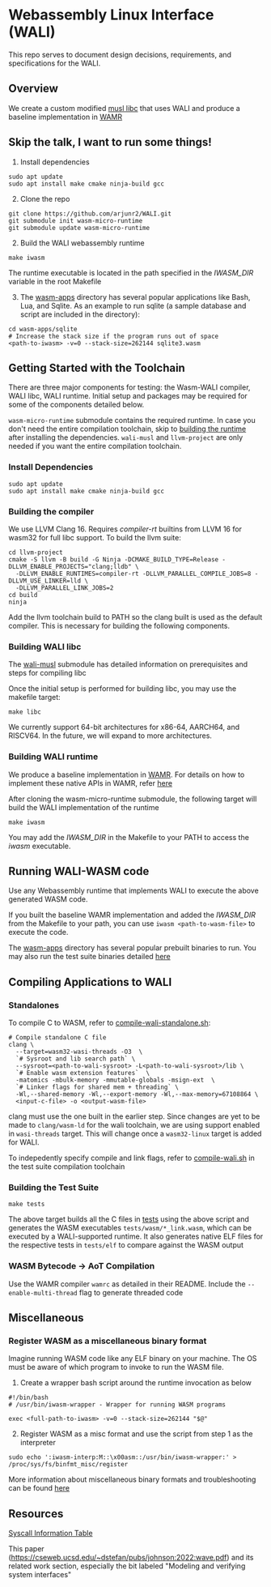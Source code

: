 # Webassembly Linux Interface (WALI)

This repo serves to document design decisions, requirements, and specifications for the WALI.

## Overview
We create a custom modified [musl libc](https://github.com/arjunr2/wali-musl) that uses WALI
and produce a baseline implementation in [WAMR](https://github.com/SilverLineFramework/wasm-micro-runtime/tree/wali)

## Skip the talk, I want to run some things!

1. Install dependencies
```shell
sudo apt update
sudo apt install make cmake ninja-build gcc
```

2. Clone the repo
```shell
git clone https://github.com/arjunr2/WALI.git
git submodule init wasm-micro-runtime
git submodule update wasm-micro-runtime
```

2. Build the WALI webassembly runtime
```shell
make iwasm
```
The runtime executable is located in the path specified in the *IWASM_DIR* variable in the root Makefile

3. The [wasm-apps](wasm-apps) directory has several popular applications like Bash, Lua, and Sqlite.
As an example to run sqlite (a sample database and script are included in the directory):
```shell
cd wasm-apps/sqlite
# Increase the stack size if the program runs out of space
<path-to-iwasm> -v=0 --stack-size=262144 sqlite3.wasm
```


## Getting Started with the Toolchain

There are three major components for testing: the Wasm-WALI compiler, WALI libc, WALI runtime. 
Initial setup and packages may be required for some of the components detailed below.

`wasm-micro-runtime` submodule contains the required runtime. In case you don't need the 
entire compilation toolchain, skip to [building the runtime](#building-wali-runtime) after
installing the dependencies. `wali-musl` and 
`llvm-project` are only needed if you want the entire compilation toolchain.

### Install Dependencies

```shell
sudo apt update
sudo apt install make cmake ninja-build gcc
```

### Building the compiler

We use LLVM Clang 16. Requires *compiler-rt* builtins from LLVM 16 for wasm32 for full libc support.
To build the llvm suite:

```shell
cd llvm-project
cmake -S llvm -B build -G Ninja -DCMAKE_BUILD_TYPE=Release -DLLVM_ENABLE_PROJECTS="clang;lldb" \
  -DLLVM_ENABLE_RUNTIMES=compiler-rt -DLLVM_PARALLEL_COMPILE_JOBS=8 -DLLVM_USE_LINKER=lld \
  -DLLVM_PARALLEL_LINK_JOBS=2
cd build
ninja
```

Add the llvm toolchain build to PATH so the clang built is used as the default compiler. This is necessary for 
building the following components.



### Building WALI libc

The [wali-musl](wali-musl) submodule has detailed information on prerequisites and steps for compiling libc

Once the initial setup is performed for building libc, you may use the makefile target:
```shell
make libc
```

We currently support 64-bit architectures for x86-64, AARCH64, and RISCV64. In the future, we will expand
to more architectures.


### Building WALI runtime

We produce a baseline implementation in [WAMR](https://github.com/SilverLineFramework/wasm-micro-runtime/tree/wali).
For details on how to implement these native APIs in WAMR, refer [here](https://github.com/bytecodealliance/wasm-micro-runtime/blob/main/doc/export_native_api.md)

After cloning the wasm-micro-runtime submodule, the following target will build the WALI implementation of the runtime
```shell
make iwasm
```
You may add the *IWASM_DIR* in the Makefile to your PATH to access the *iwasm* executable.


## Running WALI-WASM code

Use any Webassembly runtime that implements WALI to execute the above generated WASM code.

If you built the baseline WAMR implementation and added the *IWASM_DIR* from the Makefile to your path,
you can use `iwasm <path-to-wasm-file>` to execute the code.

The [wasm-apps](wasm-apps) directory has several popular prebuilt binaries to run. You may also
run the test suite binaries detailed [here](#building-the-test-suite)


## Compiling Applications to WALI

### Standalones

To compile C to WASM, refer to
[compile-wali-standalone.sh](tests/compile-wali-standalone.sh):

```shell
# Compile standalone C file
clang \
  --target=wasm32-wasi-threads -O3  \
  `# Sysroot and lib search path` \
  --sysroot=<path-to-wali-sysroot> -L<path-to-wali-sysroot>/lib \
  `# Enable wasm extension features`  \
  -matomics -mbulk-memory -mmutable-globals -msign-ext  \
  `# Linker flags for shared mem + threading` \
  -Wl,--shared-memory -Wl,--export-memory -Wl,--max-memory=67108864 \
  <input-c-file> -o <output-wasm-file>
```

clang must use the one built in the earlier step. Since changes are yet to be made to `clang/wasm-ld` for the wali toolchain, we are using support enabled 
in `wasi-threads` target. This will change once a `wasm32-linux` target is added for WALI.

To indepedently specify compile and link flags, refer to [compile-wali.sh](tests/compile-wali.sh) in the test suite compilation toolchain

### Building the Test Suite
```shell
make tests
```

The above target builds all the C files in [tests](tests) using the above script and generates the WASM executables `tests/wasm/*_link.wasm`, which
can be executed by a WALI-supported runtime. It also generates native ELF files for the respective tests in `tests/elf` to compare
against the WASM output

### WASM Bytecode -> AoT Compilation

Use the WAMR compiler `wamrc` as detailed in their README. Include the 
`--enable-multi-thread` flag to generate threaded code



## Miscellaneous

### Register WASM as a miscellaneous binary format

Imagine running WASM code like any ELF binary on your machine. The OS must be aware of which program to invoke to
run the WASM file. 

1. Create a wrapper bash script around the runtime invocation as below
```shell
#!/bin/bash
# /usr/bin/iwasm-wrapper - Wrapper for running WASM programs

exec <full-path-to-iwasm> -v=0 --stack-size=262144 "$@"
```
2. Register WASM as a misc format and use the script from step 1 as the interpreter
```shell
sudo echo ':iwasm-interp:M::\x00asm::/usr/bin/iwasm-wrapper:' > /proc/sys/fs/binfmt_misc/register
```

More information about miscellaneous binary formats and troubleshooting can be found [here](https://docs.kernel.org/admin-guide/binfmt-misc.html)

## Resources
[Syscall Information Table](https://docs.google.com/spreadsheets/d/1__2NqMqGLHdjFFYonkF49IkGgfv62TJCpZuXqhXwnlc/edit?usp=sharing)

This paper (https://cseweb.ucsd.edu/~dstefan/pubs/johnson:2022:wave.pdf) and its related work section, especially the bit labeled "Modeling and verifying system interfaces"

